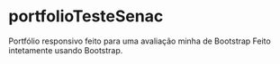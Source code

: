 # portfolioTesteSenac
Portfólio responsivo feito para uma avaliação minha de Bootstrap
Feito intetamente usando Bootstrap.
